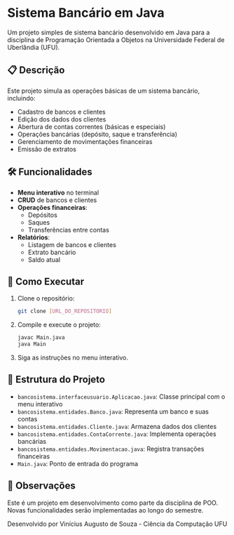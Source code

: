 # Sistema Bancário em Java

Um projeto simples de sistema bancário desenvolvido em Java para a disciplina de Programação Orientada a Objetos na Universidade Federal de Uberlândia (UFU).

## 📋 Descrição

Este projeto simula as operações básicas de um sistema bancário, incluindo:
- Cadastro de bancos e clientes
- Edição dos dados dos clientes
- Abertura de contas correntes (básicas e especiais)
- Operações bancárias (depósito, saque e transferência)
- Gerenciamento de movimentações financeiras
- Emissão de extratos

## 🛠️ Funcionalidades

- **Menu interativo** no terminal
- **CRUD** de bancos e clientes
- **Operações financeiras**:
    - Depósitos
    - Saques
    - Transferências entre contas
- **Relatórios**:
    - Listagem de bancos e clientes
    - Extrato bancário
    - Saldo atual

## 🚀 Como Executar

1. Clone o repositório:
   ```bash
   git clone [URL_DO_REPOSITORIO]
   ```

2. Compile e execute o projeto:
   ```bash
   javac Main.java
   java Main
   ```

3. Siga as instruções no menu interativo.

## 📂 Estrutura do Projeto

- `bancosistema.interfaceusuario.Aplicacao.java`: Classe principal com o menu interativo
- `bancosistema.entidades.Banco.java`: Representa um banco e suas contas
- `bancosistema.entidades.Cliente.java`: Armazena dados dos clientes
- `bancosistema.entidades.ContaCorrente.java`: Implementa operações bancárias
- `bancosistema.entidades.Movimentacao.java`: Registra transações financeiras
- `Main.java`: Ponto de entrada do programa

## 📝 Observações

Este é um projeto em desenvolvimento como parte da disciplina de POO. Novas funcionalidades serão implementadas ao longo do semestre.

Desenvolvido por Vinícius Augusto de Souza - Ciência da Computação UFU
